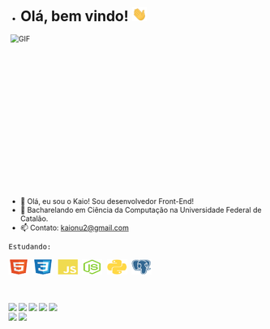 
- <h1>Olá, bem vindo! <img src="https://github.com/fflucas/fflucas/blob/main/Assets/Hi.gif" width="29px"></h1>

<img align="right" alt="GIF" src="https://github.com/abhisheknaiidu/abhisheknaiidu/blob/master/code.gif?raw=true" width="500" height="320" />


- 👋 Olá, eu sou o Kaio! Sou desenvolvedor Front-End!
- 💞️ Bacharelando em Ciência da Computação na Universidade Federal de Catalão.
- 📫 Contato: kaionu2@gmail.com

<kbd align="center">
<kbd>Estudando:</kbd>
 <br />
 <br />
   <img align="center" title="HTML5" alt="HTML" height="30" width="40" src="https://raw.githubusercontent.com/devicons/devicon/master/icons/html5/html5-original.svg">
      <img align="center"  title="CSS3" alt="CSS" height="30" width="40" src="https://raw.githubusercontent.com/devicons/devicon/master/icons/css3/css3-original.svg">
      <img align="center"  title="Javascript" alt="Js" height="30" width="40" src="https://raw.githubusercontent.com/devicons/devicon/master/icons/javascript/javascript-plain.svg">
      <img align="center" title="NodeJS" alt="NodeJS" height="30" width="40" src="https://raw.githubusercontent.com/devicons/devicon/master/icons/nodejs/nodejs-plain.svg"> 
   <img align="center" title="Python" alt="Python" height="30" width="40" src="https://raw.githubusercontent.com/devicons/devicon/master/icons/python/python-plain.svg">
   <img align="center" title="PostgreSQL" alt="PostgreSQL" height="30" width="40" src="https://raw.githubusercontent.com/devicons/devicon/master/icons/postgresql/postgresql-plain.svg">
 
  
  
  
 <br />
 <br />
  
</kbd>

#

<div>
    <a href="https://www.youtube.com/krosss" target="_blank"><img src="https://img.shields.io/badge/YouTube-FF0000?style=for-the-badge&logo=youtube&logoColor=white" target="_blank"></a>
  <a href="https://instagram.com/krossnasc" target="_blank"><img src="https://img.shields.io/badge/-Instagram-%23E4405F?style=for-the-badge&logo=instagram&logoColor=white" target="_blank"></a>
 	<a href="https://www.twitch.tv/krossbn" target="_blank"><img src="https://img.shields.io/badge/Twitch-9146FF?style=for-the-badge&logo=twitch&logoColor=white" target="_blank"></a>
  <a href = "mailto:kaionu2@gmail.com"><img src="https://img.shields.io/badge/-Gmail-%23333?style=for-the-badge&logo=gmail&logoColor=white" target="_blank"></a>
  <a href="https://www.linkedin.com/in/kaiobnasc/" target="_blank"><img src="https://img.shields.io/badge/-LinkedIn-%230077B5?style=for-the-badge&logo=linkedin&logoColor=white" target="_blank"></a> 
  
</div>

<div>
  <img height="180cm" src="https://github-readme-stats.vercel.app/api/top-langs/?username=kaiobnasc&layout=compact&count_private=true&theme=tokyonight" />

  <img height="180cm" src="https://github-readme-stats.vercel.app/api?username=kaiobnasc&show_icons=true&theme=gotham" />
</div>

